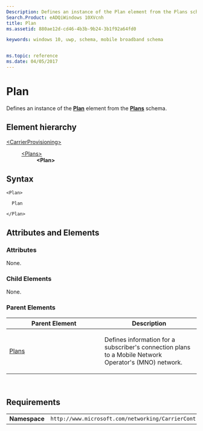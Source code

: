 ```yaml
---
Description: Defines an instance of the Plan element from the Plans schema.
Search.Product: eADQiWindows 10XVcnh
title: Plan
ms.assetid: 880ae12d-cd46-4b3b-9b24-3b1f92a64fd0

keywords: windows 10, uwp, schema, mobile broadband schema


ms.topic: reference
ms.date: 04/05/2017
---
```


# Plan


Defines an instance of the [**Plan**](https://msdn.microsoft.com/library/windows/apps/hh868373) element from the [**Plans**](https://msdn.microsoft.com/library/windows/apps/hh868378) schema.

## Element hierarchy

<dl>
<dt><a href="element-carrierprovisioning.md">&lt;CarrierProvisioning&gt;</a></dt>
<dd>
<dl>
<dt><a href="element-plans.md">&lt;Plans&gt;</a></dt>
<dd><b>&lt;Plan&gt;</b></dd>
</dl>
</dd>
</dl>

## Syntax

``` syntax
<Plan>

  Plan

</Plan>
```

## Attributes and Elements


### Attributes

None.

### Child Elements

None.

### Parent Elements

<table>
<colgroup>
<col width="50%" />
<col width="50%" />
</colgroup>
<thead>
<tr class="header">
<th>Parent Element</th>
<th>Description</th>
</tr>
</thead>
<tbody>
<tr class="odd">
<td><a href="element-plans.md">Plans</a> </td>
<td><p>Defines information for a subscriber's connection plans to a Mobile Network Operator's (MNO) network.</p></td>
</tr>
</tbody>
</table>

 

## Requirements

|          |         |
|----------|--------------|
| **Namespace** | `http://www.microsoft.com/networking/CarrierControl/v1` |

 

 



